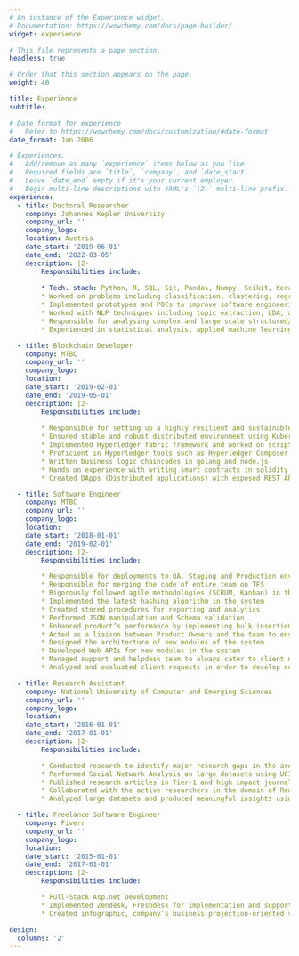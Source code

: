 ```yaml
---
# An instance of the Experience widget.
# Documentation: https://wowchemy.com/docs/page-builder/
widget: experience

# This file represents a page section.
headless: true

# Order that this section appears on the page.
weight: 40

title: Experience
subtitle:

# Date format for experience
#   Refer to https://wowchemy.com/docs/customization/#date-format
date_format: Jan 2006

# Experiences.
#   Add/remove as many `experience` items below as you like.
#   Required fields are `title`, `company`, and `date_start`.
#   Leave `date_end` empty if it's your current employer.
#   Begin multi-line descriptions with YAML's `|2-` multi-line prefix.
experience:
  - title: Doctoral Researcher
    company: Johannes Kepler University
    company_url: ''
    company_logo: 
    location: Austria
    date_start: '2019-06-01'
    date_end: '2022-03-05'
    description: |2-
        Responsibilities include:
        
        * Tech. stack: Python, R, SQL, Git, Pandas, Numpy, Scikit, Keras, Tensorflow, Pytorch, Neo4j
        * Worked on problems including classification, clustering, regression, and optimization
        * Implemented prototypes and POCs to improve software engineering life cycle using contemporary machine learning algorithms
        * Worked with NLP techniques including topic extraction, LDA, and sentiment analysis
        * Responsible for analysing complex and large scale structured/unstructured datasets and converting into actionable insights
        * Experienced in statistical analysis, applied machine learning, and making technicalities graspable for the stakeholders

  - title: Blockchain Developer
    company: MTBC
    company_url: ''
    company_logo: 
    location: 
    date_start: '2019-02-01'
    date_end: '2019-05-01'
    description: |2-
        Responsibilities include:
        
        * Responsible for setting up a highly resilient and sustainable blockchain network architecture
        * Ensured stable and robust distributed environment using Kubernetes
        * Implemented Hyperledger fabric framework and worked on script automation
        * Proficient in Hyperledger tools such as Hyperledger Composer and Hyperledger Explorer
        * Written business logic chaincodes in golang and node.js
        * Hands on experience with writing smart contracts in solidity (Ethereum)
        * Created DApps (Distributed applications) with exposed REST APIs’

  - title: Software Engineer
    company: MTBC
    company_url: ''
    company_logo: 
    location: 
    date_start: '2018-01-01'
    date_end: '2019-02-01'
    description: |2-
        Responsibilities include:

        * Responsible for deployments to QA, Staging and Production environment as being the release owner in the team  
        * Responsible for merging the code of entire team on TFS
        * Rigorously followed agile methodologies (SCRUM, Kanban) in the development process using JIRA
        * Implemented the latest hashing algorithm in the system
        * Created stored procedures for reporting and analytics
        * Performed JSON manipulation and Schema validation
        * Enhanced product’s performance by implementing bulk insertions to database and enabling multi-threading
        * Acted as a liaison between Product Owners and the team to ensure development and operations are moving in the right direction
        * Designed the architecture of new modules of the system
        * Developed Web APIs for new modules in the system
        * Managed support and helpdesk team to always cater to client needs
        * Analyzed and evaluated client requests in order to develop new functionality

  - title: Research Assistant
    company: National University of Computer and Emerging Sciences
    company_url: ''
    company_logo: 
    location: 
    date_start: '2016-01-01'
    date_end: '2017-01-01'
    description: |2-
        Responsibilities include:

        * Conducted research to identify major research gaps in the area of Requirements Engineering, Machine Learning, and Agile Software Development Processes
        * Performed Social Network Analysis on large datasets using UCINet and Gephi
        * Published research articles in Tier-1 and high impact journals and conferences
        * Collaborated with the active researchers in the domain of Requirements Engineering, Data Science, Machine Learning, and Software Testing
        * Analyzed large datasets and produced meaningful insights using contemporary machine learning algorithms

  - title: Freelance Software Engineer
    company: Fiverr
    company_url: ''
    company_logo: 
    location: 
    date_start: '2015-01-01'
    date_end: '2017-01-01'
    description: |2-
        Responsibilities include:

        * Full-Stack Asp.net Development
        * Implemented Zendesk, Freshdesk for implementation and support operations
        * Created infographic, company’s business projection-oriented videos

design:
  columns: '2'
---
```

